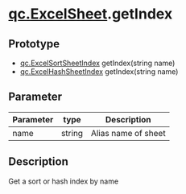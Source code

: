 # [qc.ExcelSheet](ExcelSheet.md).getIndex

## Prototype
* [qc.ExcelSortSheetIndex](ExcelSortSheetIndex.md) getIndex(string name)
* [qc.ExcelHashSheetIndex](ExcelHashSheetIndex.md) getIndex(string name)

## Parameter
| Parameter | type | Description |
| ------------- | ------------- | -------------|
| name | string | Alias name of sheet |

## Description
Get a sort or hash index by name
